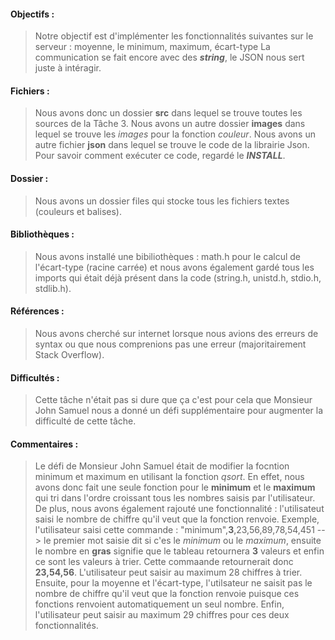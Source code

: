     
#### Objectifs :
> Notre objectif est d'implémenter les fonctionnalités suivantes sur le serveur : moyenne, le minimum, maximum, écart-type
> La communication se fait encore avec des **_string_**, le JSON nous sert juste à intéragir.

#### Fichiers :
> Nous avons donc un dossier **src** dans lequel se trouve toutes les sources de la Tâche 3.
> Nous avons un autre dossier **images** dans lequel se trouve les _images_ pour la fonction _couleur_.
> Nous avons un autre fichier **json** dans lequel se trouve le code de la librairie Json.
> Pour savoir comment exécuter ce code, regardé le **_INSTALL_**.

#### Dossier :
> Nous avons un dossier files qui stocke tous les fichiers textes (couleurs et balises).

#### Bibliothèques :
> Nous avons installé une bibiliothèques : math.h pour le calcul de l'écart-type (racine carrée) et nous avons également gardé tous les imports qui était déjà présent dans la code (string.h, unistd.h, stdio.h, stdlib.h).

#### Références :
> Nous avons cherché sur internet lorsque nous avions des erreurs de syntax ou que nous comprenions pas une erreur (majoritairement Stack Overflow).

#### Difficultés :
> Cette tâche n'était pas si dure que ça c'est pour cela que Monsieur John Samuel nous a donné un défi supplémentaire pour augmenter la difficulté de cette tâche.

#### Commentaires :
> Le défi de Monsieur John Samuel était de modifier la focntion minimum et maximum en utilisant la fonction _qsort_.
> En effet, nous avons donc fait une seule fonction pour le **minimum** et le **maximum** qui tri dans l'ordre croissant tous les nombres saisis par l'utilisateur. De plus, nous avons également rajouté une fonctionnalité : l'utilisateut saisi le nombre de chiffre qu'il veut que la fonction renvoie.
Exemple, l'utilisateur saisi cette commande : "minimum",**3**,23,56,89,78,54,451  --> le premier mot saisie dit si c'es le _minimum_ ou le _maximum_, ensuite le nombre en **gras** signifie que le tableau retournera **3** valeurs et enfin ce sont les valeurs à trier. Cette commaande retournerait donc **23,54,56**.
> L'utilisateur peut saisir au maximum 28 chiffres à trier.
> Ensuite, pour la moyenne et l'écart-type, l'utilsateur ne saisit pas le nombre de chiffre qu'il veut que la fonction renvoie puisque ces fonctions renvoient automatiquement un seul nombre. 
> Enfin, l'utilisateur peut saisir au maximum 29 chiffres pour ces deux fonctionnalités.
